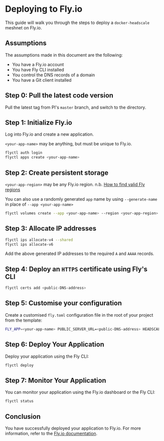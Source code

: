 # Deploying to Fly.io

This guide will walk you through the steps to deploy a `docker-headscale` meshnet on Fly.io.

## Assumptions

The assumptions made in this document are the following:

- You have a Fly.io account
- You have Fly CLI installed
- You control the DNS records of a domain
- You have a Git client installed

## Step 0: Pull the latest code version

Pull the latest tag from PI's `master` branch, and switch to the directory.

## Step 1: Initialize Fly.io

Log into Fly.io and create a new application.

`<your-app-name>` may be anything, but must be unique to Fly.io.

```sh
flyctl auth login
flyctl apps create <your-app-name>
```

## Step 2: Create persistent storage

`<your-app-region>` may be any Fly.io region. n.b. [How to find valid Fly regions](https://fly.io/docs/flyctl/platform-regions/)

You can also use a randomly generated `app` name by using `--generate-name` in place of `--app <your-app-name>`

```sh
flyctl volumes create --app <your-app-name> --region <your-app-region> --size 1 hs_data
```

## Step 3: Allocate IP addresses

```sh
flyctl ips allocate-v4 --shared
flyctl ips allocate-v6
```

Add the above generated IP addresses to the required `A` and `AAAA` records.

## Step 4: Deploy an `HTTPS` certificate using Fly's CLI

```sh
flyctl certs add <public-DNS-address>
```

## Step 5: Customise your configuration

Create a customised `fly.toml` configuration file in the root of your project from the template:

```sh
FLY_APP=<your-app-name> PUBLIC_SERVER_URL=<public-DNS-address> HEADSCALE_DNS_CONFIG_BASE_DOMAIN=<tailnet-internal-domain> envsubst < templates/fly.template.toml > fly.toml
```

## Step 6: Deploy Your Application

Deploy your application using the Fly CLI:

```sh
flyctl deploy
```

## Step 7: Monitor Your Application

You can monitor your application using the Fly.io dashboard or the Fly CLI:

```sh
flyctl status
```

## Conclusion

You have successfully deployed your application to Fly.io. For more information, refer to the [Fly.io documentation](https://fly.io/docs/).
